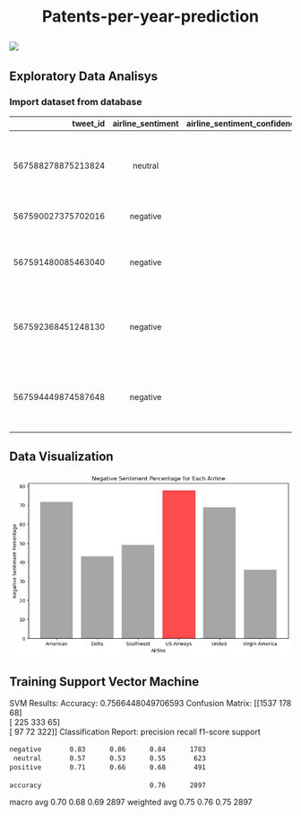 # <p align="center"><b>Patents-per-year-prediction</b></p>

![](https://th.bing.com/th/id/R.019d61d420fd85de87d1f013d9f89762?rik=UpY1vmSOe8wLww&riu=http%3a%2f%2fkeimeigakkan-h.ed.jp%2fwordpress%2fwp-content%2fuploads%2f2021%2f05%2fmy_0724twitter05.jpg&ehk=G5uYYB7qjgrRP0Kv4wV4FHr%2bvixV6TMn0KYa1rp3QjI%3d&risl=&pid=ImgRaw&r=0)

## Exploratory Data Analisys

### Import dataset from database

| tweet_id           | airline_sentiment | airline_sentiment_confidence | negativereason         | negativereason_confidence | airline   | airline_sentiment_gold | name        | negativereason_gold | retweet_count | text                                                                                                                                       | tweet_coord | tweet_created              | tweet_location    | user_timezone               |
|-------------------:|:------------------:|-----------------------------:|:-----------------------|:--------------------------:|:---------:|:------------------------:|:------------:|:---------------------:|--------------:|:-------------------------------------------------------------------------------------------------------------------------------------------:|:-----------:|:---------------------------:|:------------------:|:----------------------------:|
| 567588278875213824 | neutral            |                            1 |                        |                           |   Delta   |                          | JetBlueNews |                       |             0 | @JetBlue's new CEO seeks the right balance to please passengers and Wall ... - Greenfield Daily Reporter http://t.co/LM3opxkxch              |             | 2015-02-16 23:36:05 -0800 | USA               | Sydney                      |
| 567590027375702016 | negative           |                            1 | Can't Tell             |                        0.6503 |   Delta   |                          | nesi_1992   |                       |             0 | @JetBlue is REALLY getting on my nerves !! 😡😡 #nothappy                                                                                  |             | 2015-02-16 23:43:02 -0800 | undecided         | Pacific Time (US & Canada) |
| 567591480085463040 | negative           |                            1 | Late Flight            |                     0.346   |  United   |                          | CPoutloud   |                       |             0 | @united yes. We waited in line for almost an hour to do so. Some passengers just left not wanting to wait past 1am.                        |             | 2015-02-16 23:48:48 -0800 | Washington, DC    |                              |
| 567592368451248130 | negative           |                            1 | Late Flight            |                            1 |  United   |                          | brenduch    |                       |             0 | @united the we got into the gate at IAH on time and have given our seats and closed the flight. If you know people is arriving, have to wait |             | 2015-02-16 23:52:20 -0800 |                  | Buenos Aires                |
| 567594449874587648 | negative           |                            1 | Customer Service Issue |                        0.3451 | Southwest |                          | VahidESQ    |                       |             0 | @SouthwestAir its cool that my bags take a bit longer, dont give me baggage blue balls-turn the carousel on, tell me it's coming, then not.  |             | 2015-02-17 00:00:36 -0800 | Los Angeles, CA   | Pacific Time (US & Canada) |

## Data Visualization
<img src="Bar_Plot.jpg" alt="Bar Plot" width="2000"/>

## Training Support Vector Machine

SVM Results:
Accuracy: 0.7566448049706593
Confusion Matrix:
[[1537  178   68]  
[ 225  333   65]  
[  97   72  322]]
Classification Report:
              precision    recall  f1-score   support

    negative       0.83      0.86      0.84      1783
     neutral       0.57      0.53      0.55       623
    positive       0.71      0.66      0.68       491

    accuracy                           0.76      2897
   macro avg       0.70      0.68      0.69      2897
weighted avg       0.75      0.76      0.75      2897
